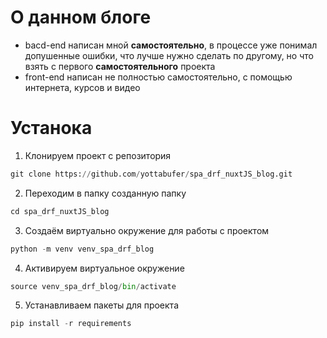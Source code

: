 # О данном блоге

* bacd-end написан мной **самостоятельно**, в процессе уже понимал допушенные ошибки, что лучше нужно сделать по другому, но что взять с первого **самостоятельного** проекта
* front-end написан не полностью самостоятельно, с помощью интернета, курсов и видео

# Устанока
1. Клонируем проект с репозитория
```python
git clone https://github.com/yottabufer/spa_drf_nuxtJS_blog.git
```
2. Переходим в папку созданную папку
```python
cd spa_drf_nuxtJS_blog
```
3. Создаём виртуально окружение для работы с проектом
```python
python -m venv venv_spa_drf_blog
```
4. Активируем виртуальное окружение
```python
source venv_spa_drf_blog/bin/activate
```
5. Устанавливаем пакеты для проекта
```python
pip install -r requirements
```
